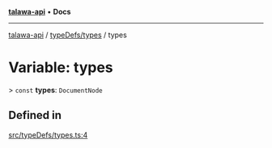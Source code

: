 [**talawa-api**](../../../README.md) • **Docs**

***

[talawa-api](../../../modules.md) / [typeDefs/types](../README.md) / types

# Variable: types

\> `const` **types**: `DocumentNode`

## Defined in

[src/typeDefs/types.ts:4](https://github.com/PalisadoesFoundation/talawa-api/blob/f9e8275b1ddff2d3edcec79ee3b37c07998f6cc3/src/typeDefs/types.ts#L4)
